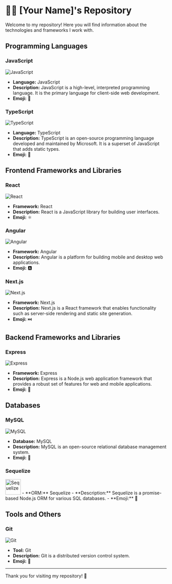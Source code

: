 # 👨‍💻 [Your Name]'s Repository

Welcome to my repository! Here you will find information about the technologies and frameworks I work with.

## Programming Languages

### JavaScript
![JavaScript](https://img.icons8.com/color/48/000000/javascript.png)
- **Language:** JavaScript
- **Description:** JavaScript is a high-level, interpreted programming language. It is the primary language for client-side web development.
- **Emoji:** 📜

### TypeScript
![TypeScript](https://img.icons8.com/color/48/000000/typescript.png)
- **Language:** TypeScript
- **Description:** TypeScript is an open-source programming language developed and maintained by Microsoft. It is a superset of JavaScript that adds static types.
- **Emoji:** 📝

## Frontend Frameworks and Libraries

### React
![React](https://img.icons8.com/color/48/000000/react-native.png)
- **Framework:** React
- **Description:** React is a JavaScript library for building user interfaces.
- **Emoji:** ⚛️

### Angular
![Angular](https://img.icons8.com/color/48/000000/angularjs.png)
- **Framework:** Angular
- **Description:** Angular is a platform for building mobile and desktop web applications.
- **Emoji:** 🅰️

### Next.js
![Next.js](https://img.icons8.com/color/48/000000/nextjs.png)
- **Framework:** Next.js
- **Description:** Next.js is a React framework that enables functionality such as server-side rendering and static site generation.
- **Emoji:** ⏭️

## Backend Frameworks and Libraries

### Express
![Express](https://img.icons8.com/color/48/000000/express.png)
- **Framework:** Express
- **Description:** Express is a Node.js web application framework that provides a robust set of features for web and mobile applications.
- **Emoji:** 🚀

## Databases

### MySQL
![MySQL](https://img.icons8.com/color/48/000000/mysql.png)
- **Database:** MySQL
- **Description:** MySQL is an open-source relational database management system.
- **Emoji:** 🐬

### Sequelize
<img src="https://sequelize.org/img/logo.svg" alt="Sequelize" height="48">
- **ORM:** Sequelize
- **Description:** Sequelize is a promise-based Node.js ORM for various SQL databases.
- **Emoji:** 🔄

## Tools and Others

### Git
![Git](https://img.icons8.com/color/48/000000/git.png)
- **Tool:** Git
- **Description:** Git is a distributed version control system.
- **Emoji:** 🧩

---

Thank you for visiting my repository! 🚀
